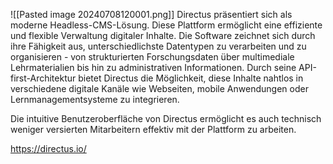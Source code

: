 ![[Pasted image 20240708120001.png]]
Directus präsentiert sich als moderne Headless-CMS-Lösung. Diese Plattform ermöglicht eine effiziente und flexible Verwaltung digitaler Inhalte.
Die Software zeichnet sich durch ihre Fähigkeit aus, unterschiedlichste Datentypen zu verarbeiten und zu organisieren - von strukturierten Forschungsdaten über multimediale Lehrmaterialien bis hin zu administrativen Informationen.
Durch seine API-first-Architektur bietet Directus die Möglichkeit, diese Inhalte nahtlos in verschiedene digitale Kanäle wie Webseiten, mobile Anwendungen oder Lernmanagementsysteme zu integrieren.

Die intuitive Benutzeroberfläche von Directus ermöglicht es auch technisch weniger versierten Mitarbeitern effektiv mit der Plattform zu arbeiten.

https://directus.io/